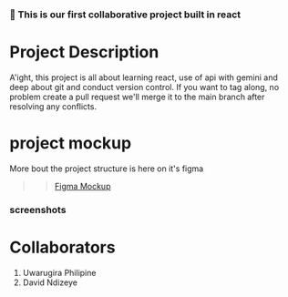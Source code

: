 ### 📝 This is our first collaborative project built in react

# Project Description 
A'ight, this project is all about learning react, use of api with gemini and deep about git and conduct version control. If you want to tag along, no problem create a pull request we'll merge it to the main branch after resolving any conflicts.

# project mockup
More bout the project structure is here on it's figma
>> [Figma Mockup](https://www.figma.com/design/WyBIyilWS31FP53QqW3dFr/Blog-Engine?node-id=18-400&t=maaMEkGDd6n9kcZU-1) 

### screenshots

# Collaborators
1. Uwarugira Philipine
2. David Ndizeye
